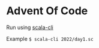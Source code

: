 # Advent Of Code

Run using [scala-cli](https://scala-cli.virtuslab.org/)

Example
`$ scala-cli 2022/day1.sc`
